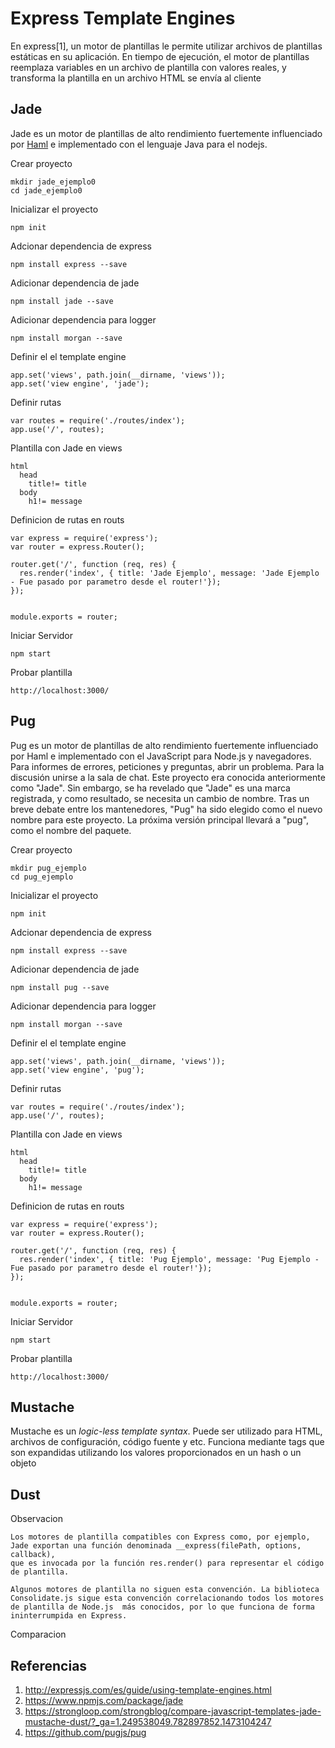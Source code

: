 Express Template Engines
===================


En express[1], un motor de plantillas le permite utilizar archivos de plantillas estáticas en su aplicación. En tiempo de ejecución, el motor de plantillas reemplaza variables en un archivo de plantilla con valores reales, y transforma la plantilla en un archivo HTML se envía al cliente

## Jade ##

Jade es un motor de plantillas de alto rendimiento fuertemente influenciado por [Haml](http://haml.info/) e implementado con el lenguaje Java para el nodejs.

Crear proyecto
```
mkdir jade_ejemplo0
cd jade_ejemplo0
```

Inicializar el proyecto
```
npm init
```

Adcionar dependencia de express
```
npm install express --save
```

Adicionar dependencia de jade
```
npm install jade --save
```

Adicionar dependencia para logger
```
npm install morgan --save
```

Definir el el template engine
```
app.set('views', path.join(__dirname, 'views'));
app.set('view engine', 'jade');
```

Definir rutas
```
var routes = require('./routes/index');
app.use('/', routes);
```

Plantilla con Jade en views
```
html
  head
    title!= title
  body
    h1!= message
```

Definicion de rutas en routs
```
var express = require('express');
var router = express.Router();

router.get('/', function (req, res) {
  res.render('index', { title: 'Jade Ejemplo', message: 'Jade Ejemplo - Fue pasado por parametro desde el router!'});
});


module.exports = router;
```

Iniciar Servidor
```
npm start
```

Probar plantilla
```
http://localhost:3000/
```


## Pug ##

Pug es un motor de plantillas de alto rendimiento fuertemente influenciado por Haml e implementado con el JavaScript para Node.js y navegadores. Para informes de errores, peticiones y preguntas, abrir un problema. Para la discusión unirse a la sala de chat.
Este proyecto era conocida anteriormente como "Jade". Sin embargo, se ha revelado que "Jade" es una marca registrada, y como resultado, se necesita un cambio de nombre. Tras un breve debate entre los mantenedores, "Pug" ha sido elegido como el nuevo nombre para este proyecto. La próxima versión principal llevará a "pug", como el nombre del paquete.

Crear proyecto
```
mkdir pug_ejemplo
cd pug_ejemplo
```

Inicializar el proyecto
```
npm init
```

Adcionar dependencia de express
```
npm install express --save
```

Adicionar dependencia de jade
```
npm install pug --save
```

Adicionar dependencia para logger
```
npm install morgan --save
```

Definir el el template engine
```
app.set('views', path.join(__dirname, 'views'));
app.set('view engine', 'pug');
```

Definir rutas
```
var routes = require('./routes/index');
app.use('/', routes);
```

Plantilla con Jade en views
```
html
  head
    title!= title
  body
    h1!= message
```

Definicion de rutas en routs
```
var express = require('express');
var router = express.Router();

router.get('/', function (req, res) {
  res.render('index', { title: 'Pug Ejemplo', message: 'Pug Ejemplo - Fue pasado por parametro desde el router!'});
});


module.exports = router;
```

Iniciar Servidor
```
npm start
```

Probar plantilla
```
http://localhost:3000/
```



## Mustache ##

Mustache es un _logic-less template syntax_. Puede ser utilizado para HTML, archivos de configuración, código fuente y etc. Funciona mediante tags que son expandidas utilizando los valores proporcionados en un hash o un objeto

## Dust ##

Observacion
```
Los motores de plantilla compatibles con Express como, por ejemplo, Jade exportan una función denominada __express(filePath, options, callback), 
que es invocada por la función res.render() para representar el código de plantilla.

Algunos motores de plantilla no siguen esta convención. La biblioteca Consolidate.js sigue esta convención correlacionando todos los motores 
de plantilla de Node.js  más conocidos, por lo que funciona de forma ininterrumpida en Express.
```



Comparacion


## Referencias ##


1. http://expressjs.com/es/guide/using-template-engines.html 
2. https://www.npmjs.com/package/jade
3. https://strongloop.com/strongblog/compare-javascript-templates-jade-mustache-dust/?_ga=1.249538049.782897852.1473104247
4. https://github.com/pugjs/pug








